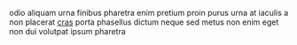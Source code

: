 odio aliquam urna finibus pharetra enim pretium proin purus urna at iaculis a
non placerat [cras](generated_webpages/finibus2.md) porta phasellus dictum
neque sed metus non enim eget non dui volutpat ipsum pharetra